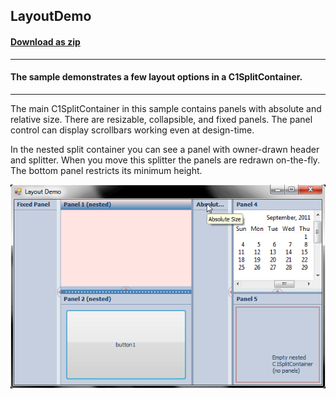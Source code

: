 ## LayoutDemo
#### [Download as zip](https://grapecity.github.io/DownGit/#/home?url=https://github.com/GrapeCity/ComponentOne-WinForms-Samples/tree/master/NetFramework\SplitContainer\CS\LayoutDemo)
____
#### The sample demonstrates a few layout options in a C1SplitContainer.
____
The main C1SplitContainer in this sample contains panels with absolute and relative size.
There are resizable, collapsible, and fixed panels.
The panel control can display scrollbars working even at design-time.

In the nested split container you can see a panel with owner-drawn header and splitter.
When you move this splitter the panels are redrawn on-the-fly.
The bottom panel restricts its minimum height.

![screenshot](screenshot.PNG)
